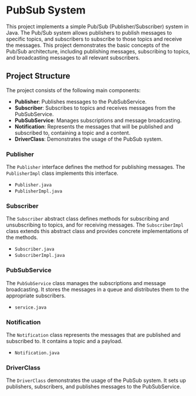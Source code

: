 # PubSub System

This project implements a simple Pub/Sub (Publisher/Subscriber) system in Java. The Pub/Sub system allows publishers to publish messages to specific topics, and subscribers to subscribe to those topics and receive the messages. This project demonstrates the basic concepts of the Pub/Sub architecture, including publishing messages, subscribing to topics, and broadcasting messages to all relevant subscribers.

## Project Structure

The project consists of the following main components:

- **Publisher**: Publishes messages to the PubSubService.
- **Subscriber**: Subscribes to topics and receives messages from the PubSubService.
- **PubSubService**: Manages subscriptions and message broadcasting.
- **Notification**: Represents the messages that will be published and subscribed to, containing a topic and a content.
- **DriverClass**: Demonstrates the usage of the PubSub system.

### Publisher

The `Publisher` interface defines the method for publishing messages. The `PublisherImpl` class implements this interface.

- `Publisher.java`
- `PublisherImpl.java`

### Subscriber

The `Subscriber` abstract class defines methods for subscribing and unsubscribing to topics, and for receiving messages. The `SubscriberImpl` class extends this abstract class and provides concrete implementations of the methods.

- `Subscriber.java`
- `SubscriberImpl.java`

### PubSubService

The `PubSubService` class manages the subscriptions and message broadcasting. It stores the messages in a queue and distributes them to the appropriate subscribers.

- `service.java`

### Notification

The `Notification` class represents the messages that are published and subscribed to. It contains a topic and a payload.

- `Notification.java`

### DriverClass

The `DriverClass` demonstrates the usage of the PubSub system. It sets up publishers, subscribers, and publishes messages to the PubSubService.
